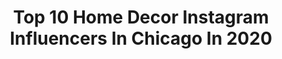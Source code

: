 ---
title: Top 10 Home Decor Instagram Influencers In Chicago In 2020
description: >-
  Find top home decor Instagram influencers in Chicago in 2020. Most popular hashtags: #liketkit #chicagoblogger #ltkstyletip #homedecor.
platform: Instagram
profiles:
  - username: "dresswelltraveloften_"
    fullname: >-
      Yasmina Chalhoub | DWTO Blog
    location: "United States"
    followers: 34912
    engagement: 96
    commentsToLikes: 0.065792
    avatar: "https://scontent-lht6-1.cdninstagram.com/v/t51.2885-19/s320x320/17333348_726603707499631_1247777227433574400_a.jpg?_nc_ht=scontent-lht6-1.cdninstagram.com&_nc_ohc=_4wzlQK3qbEAX9C6xdA&oh=887d13c6afee587bf02691484f47bfd8&oe=5EB8BA6F"
    verified: false
    hashtags: "#amazonswim, #communityovercompetition, #bikinigirls, #sheingals"
  - username: "redsolesandredwine"
    fullname: >-
      Chicago Lifestyle And Travel
    location: "United States"
    followers: 297817
    engagement: 144
    commentsToLikes: 0.042494
    avatar: "https://scontent-ams4-1.cdninstagram.com/v/t51.2885-19/s320x320/75007391_2753022431446111_6957854574367473664_n.jpg?_nc_ht=scontent-ams4-1.cdninstagram.com&_nc_ohc=4gqP47b9H_sAX_zm968&oh=6952778854886bd51e00fde186ce41a7&oe=5EBBCD78"
    verified: false
    hashtags: "#revolveme, #womenwholift, #ltkunder50, #ontheblog"
  - username: "lemonleafhomeinteriors"
    fullname: >-
      Kimberly | Interior Designer
    location: "United States"
    followers: 13486
    engagement: 771
    commentsToLikes: 0.098156
    avatar: "https://scontent-bos3-1.cdninstagram.com/v/t51.2885-19/s320x320/79540626_1779754095501915_138459764119044096_n.jpg?_nc_ht=scontent-bos3-1.cdninstagram.com&_nc_ohc=2rHq3-KdXsEAX9Squ4x&oh=b793e62ea16f86e54ff34fdb66296a9b&oe=5EB2A683"
    verified: false
    hashtags: "#beautifulhomes, #farmhousekitchen, #ltkstyletip, #walldecoration"
  - username: "celeste.escarcega"
    fullname: >-
      Celeste Escarcega
    location: "United States"
    followers: 42937
    engagement: 626
    commentsToLikes: 0.014639
    avatar: "https://scontent-bos3-1.cdninstagram.com/v/t51.2885-19/s320x320/61552309_324827728185916_6986565026286927872_n.jpg?_nc_ht=scontent-bos3-1.cdninstagram.com&_nc_ohc=R5igrAYbN9UAX9BCnxp&oh=47014e2666e32da7b3c23f84b3aa7242&oe=5EBC8A16"
    verified: false
    hashtags: "#uoonyou, #uohome, #chicagophotographer, #liketoknowit"
  - username: "thelilliebag"
    fullname: >-
      Lauren Lillie
    location: "United States"
    followers: 143675
    engagement: 234
    commentsToLikes: 0.067514
    avatar: "https://scontent-ams4-1.cdninstagram.com/v/t51.2885-19/s320x320/80562206_459800201627964_2060925754744504320_n.jpg?_nc_ht=scontent-ams4-1.cdninstagram.com&_nc_ohc=PgXUMQt_KiUAX8WKf5m&oh=52dd0b63ac4590e00867583593881911&oe=5EB96ADD"
    verified: false
    hashtags: "#comfyoutfit, #springlookbook, #outdoorliving, #jellyshoes"
  - username: "bubbly.moments"
    fullname: >-
      Dr. Emilia Taneva | Chicago
    location: "United States"
    followers: 622887
    engagement: 20
    commentsToLikes: 0.089953
    avatar: "https://scontent-lhr8-1.cdninstagram.com/v/t51.2885-19/s320x320/83018252_2467039243612460_284822530055733248_n.jpg?_nc_ht=scontent-lhr8-1.cdninstagram.com&_nc_ohc=E60jHHZEwdoAX-uPM3i&oh=e7fe0e21760b7cd9b38ded9b73a0259c&oe=5EBC2014"
    verified: false
    hashtags: "#oahu, #chicago, #valentinesideas, #6monthsold"
  - username: "fromeast2west_"
    fullname: >-
      Danielle & Rachael
    location: "United States"
    followers: 5900
    engagement: 618
    commentsToLikes: 0.097099
    avatar: "https://scontent-lga3-1.cdninstagram.com/v/t51.2885-19/s320x320/66160457_666032160537049_8171964545305149440_n.jpg?_nc_ht=scontent-lga3-1.cdninstagram.com&_nc_ohc=9a42q_dHgaYAX9jKtWf&oh=5a4028053177d7f68456d6e16112a9a6&oe=5EB94A06"
    verified: false
    hashtags: "#grateful, #dogstagram, #girlfriends, #dametraveler"
  - username: "luxbubs"
    fullname: >-
      Anxhela M.
    location: "United States"
    followers: 32925
    engagement: 193
    commentsToLikes: 0.065019
    avatar: "https://scontent-lht6-1.cdninstagram.com/v/t51.2885-19/s320x320/83893470_206147877236572_1494098553956466688_n.jpg?_nc_ht=scontent-lht6-1.cdninstagram.com&_nc_ohc=0THQxF1SVj0AX8Jz1a6&oh=1c2e0520f89c80e503618192a32e5609&oe=5EB92DD2"
    verified: false
    hashtags: "#purecanvasprimer, #tatcha, #alwaysreapply, #laneigeus"
  - username: "4tinyarrows"
    fullname: >-
      Kaili Scardigno
    location: "United States"
    followers: 59483
    engagement: 143
    commentsToLikes: 0.073680
    avatar: "https://scontent-lhr8-1.cdninstagram.com/v/t51.2885-19/s320x320/73387353_433006360716033_8255204584914419712_n.jpg?_nc_ht=scontent-lhr8-1.cdninstagram.com&_nc_ohc=HY_XehTcNZ8AX-vK2ts&oh=d84f11b403b02ba492e0dd7893405ff2&oe=5EBB8F7E"
    verified: false
    hashtags: "#homeblogger, #myseasonalfarmhouse, #unitedinmotherhood, #couplesgoals"
  - username: "sdamiani"
    fullname: >-
      Sveta 🌿 travel + lifestyle
    location: "United States"
    followers: 93277
    engagement: 268
    commentsToLikes: 0.030994
    avatar: "https://scontent-lhr8-1.cdninstagram.com/v/t51.2885-19/s320x320/11359123_1113812681980771_43012967_a.jpg?_nc_ht=scontent-lhr8-1.cdninstagram.com&_nc_ohc=2CapkJqpQ6oAX-Z7QzI&oh=37bf123b054633a094d95d94000b3ac2&oe=5EB97359"
    verified: false
    hashtags: "#momentslikethese, #urbanjunglebloggers, #homedecor, #caffeinecouture"
---